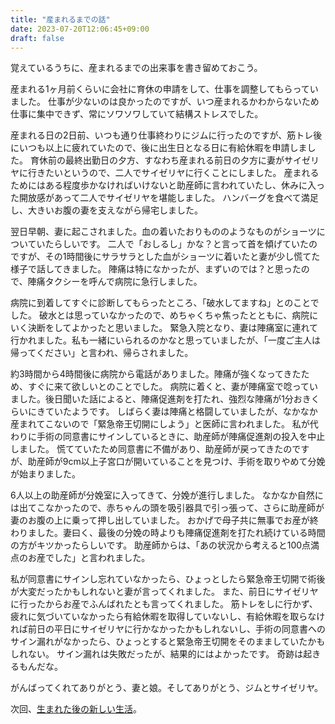 ```yaml
---
title: "産まれるまでの話"
date: 2023-07-20T12:06:45+09:00
draft: false
---
```


覚えているうちに、産まれるまでの出来事を書き留めておこう。

産まれる1ヶ月前くらいに会社に育休の申請をして、仕事を調整してもらっていました。
仕事が少ないのは良かったのですが、いつ産まれるかわからないため仕事に集中できず、常にソワソワしていて結構ストレスでした。

産まれる日の2日前、いつも通り仕事終わりにジムに行ったのですが、筋トレ後にいつも以上に疲れていたので、後に出生日となる日に有給休暇を申請しました。
育休前の最終出勤日の夕方、すなわち産まれる前日の夕方に妻がサイゼリヤに行きたいというので、二人でサイゼリヤに行くことにしました。
産まれるためにはある程度歩かなければいけないと助産師に言われていたし、休みに入った開放感があって二人でサイゼリヤを堪能しました。
ハンバーグを食べて満足し、大きいお腹の妻を支えながら帰宅しました。  

翌日早朝、妻に起こされました。血の着いたおりもののようなものがショーツについていたらしいです。
二人で「おしるし」かな？と言って首を傾げていたのですが、その1時間後にサラサラとした血がショーツに着いたと妻が少し慌てた様子で話してきました。
陣痛は特になかったが、まずいのでは？と思ったので、陣痛タクシーを呼んで病院に急行しました。

病院に到着してすぐに診断してもらったところ、「破水してますね」とのことでした。
破水とは思っていなかったので、めちゃくちゃ焦ったとともに、病院にいく決断をしてよかったと思いました。
緊急入院となり、妻は陣痛室に連れて行かれました。私も一緒にいられるのかなと思っていましたが、「一度ご主人は帰ってください」と言われ、帰らされました。

約3時間から4時間後に病院から電話がありました。陣痛が強くなってきたため、すぐに来て欲しいとのことでした。
病院に着くと、妻が陣痛室で唸っていました。後日聞いた話によると、陣痛促進剤を打たれ、強烈な陣痛が1分おきくらいにきていたようです。
しばらく妻は陣痛と格闘していましたが、なかなか産まれてこないので「緊急帝王切開にしよう」と医師に言われました。
私が代わりに手術の同意書にサインしているときに、助産師が陣痛促進剤の投入を中止しました。
慌てていたため同意書に不備があり、助産師が戻ってきたのですが、助産師が9cm以上子宮口が開いていることを見つけ、手術を取りやめて分娩が始まりました。

6人以上の助産師が分娩室に入ってきて、分娩が進行しました。
なかなか自然には出てこなかったので、赤ちゃんの頭を吸引器具で引っ張って、さらに助産師が妻のお腹の上に乗って押し出していました。
おかげで母子共に無事でお産が終わりました。妻曰く、最後の分娩の時よりも陣痛促進剤を打たれ続けている時間の方がキツかったらしいです。
助産師からは、「あの状況から考えると100点満点のお産でした」と言われました。

私が同意書にサインし忘れていなかったら、ひょっとしたら緊急帝王切開で術後が大変だったかもしれないと妻が言ってくれました。
また、前日にサイゼリヤに行ったからお産でふんばれたとも言ってくれました。
筋トレをしに行かず、疲れに気づいていなかったら有給休暇を取得していないし、有給休暇を取らなければ前日の平日にサイゼリヤに行かなかったかもしれないし、手術の同意書へのサイン漏れがなかったら、ひょっとすると緊急帝王切開をそのまましていたかもしれない。
サイン漏れは失敗だったが、結果的にはよかったです。
奇跡は起きるもんだな。

がんばってくれてありがとう、妻と娘。そしてありがとう、ジムとサイゼリヤ。

次回、[生まれた後の新しい生活](http://localhost:1313/blog/child-rearing/002-beginning-of-child-rearing/)。
